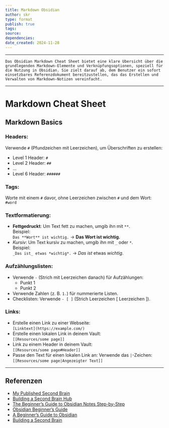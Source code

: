 ```yaml
---
title: Markdown Obsidian
author: skr
type: format
publish: true
tags: 
source: 
dependencies:
date_created: 2024-11-28
---
```

---
```ad-info
Das Obsidian Markdown Cheat Sheet bietet eine klare Übersicht über die grundlegenden Markdown-Elemente und Verknüpfungsoptionen, speziell für die Nutzung in Obsidian. Sie zielt darauf ab, dem Benutzer ein sofort einsetzbares Referenzdokument bereitzustellen, das das Erstellen und Verwalten von Markdown-Notizen vereinfacht.

```
---
# Markdown Cheat Sheet

## Markdown Basics

### Headers:  
Verwende `#` (Pfundzeichen mit Leerzeichen), um Überschriften zu erstellen:
- Level 1 Header: `#`
- Level 2 Header: `##`
- ...
- Level 6 Header: `######`

### Tags:  
Worte mit einem `#` davor, ohne Leerzeichen zwischen `#` und dem Wort:  
`#word`

### Textformatierung:  
- **Fettgedruckt**: Um Text fett zu machen, umgib ihn mit `**`.  
  Beispiel:  
  `Das **Wort** ist wichtig.` → **Das Wort ist wichtig.**
- *Kursiv*: Um Text kursiv zu machen, umgib ihn mit `_` oder `*`.  
  Beispiel:  
  `_Das ist_ etwas *wichtig*.` → *Das ist* etwas *wichtig*.

### Aufzählungslisten:  
- Verwende `-` (Strich mit Leerzeichen danach) für Aufzählungen:  
  - Punkt 1  
  - Punkt 2  
- Verwende Zahlen (z. B. `1.`) für nummerierte Listen.  
- Checklisten: Verwende `- [ ]` (Strich Leerzeichen [ Leerzeichen ]).  

### Links:  
- Erstelle einen Link zu einer Webseite:  
  `[Linktext](https://example.com/)`
- Erstelle einen lokalen Link in deinem Vault:  
  `[[Resources/some page]]`
- Link zu einem Header in deinem Vault:  
  `[[Resources/some page#Header]]`
- Passe den Text für einen lokalen Link an: Verwende das `|`-Zeichen:  
  `[[Resources/some page|Angezeigter Text]]`

---

## Referenzen

- [My Published Second Brain](https://publish.obsidian.md/ai6ua)
- [Building a Second Brain Hub](https://publish.obsidian.md/ai6ua/zk/202203091833+Building+a+Second+Brain+Hub)
- [The Beginner’s Guide to Obsidian Notes Step-by-Step](https://theproductiveengineer.net/the-beginners-guide-to-obsidian-notes-step-by-step/)
- [Obsidian Beginner’s Guide](https://www.keepproductive.com/blog/obsidian-beginners-guide)
- [A Beginner’s Guide to Obsidian](https://atoughnut.com/a-beginners-guide-to-obsidian/)
- [Building a Second Brain](https://www.buildingasecondbrain.com/)